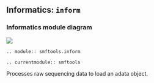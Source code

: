 ## Informatics: `inform`

### Informatics module diagram
![](https://github.com/jkmckenna/smftools/docs/source/_static/smftools_informatics_diagram.png)

```{eval-rst}
.. module:: smftools.inform
```

```{eval-rst}
.. currentmodule:: smftools
```

Processes raw sequencing data to load an adata object.
